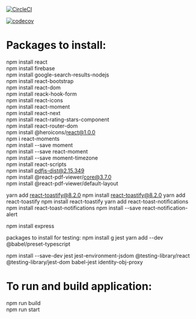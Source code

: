 [![CircleCI](https://dl.circleci.com/status-badge/img/gh/Fruit-of-Binary-Tree/Public-Peer-Review/tree/main.svg?style=svg)](https://dl.circleci.com/status-badge/redirect/gh/Fruit-of-Binary-Tree/Public-Peer-Review/tree/main)

[![codecov](https://codecov.io/gh/Fruit-of-Binary-Tree/Public-Peer-Review/branch/main/graph/badge.svg?token=JPWUZO9AA4)](https://codecov.io/gh/Fruit-of-Binary-Tree/Public-Peer-Review)

# Packages to install:

npm install react <br />
npm install firebase <br />
npm install google-search-results-nodejs <br />
npm install react-bootstrap <br />
npm install react-dom <br />
npm install reack-hook-form <br />
npm install react-icons <br />
npm install react-moment <br />
npm install react-next <br />
npm install react-rating-stars-component <br />
npm install react-router-dom <br />
npm install @heroicons/react@1.0.0 <br />
npm i react-moments <br />
npm install --save moment <br />
npm install --save react-moment <br />
npm install --save moment-timezone <br />
npm install react-scripts <br />
npm install pdfjs-dist@2.15.349 <br />
npm install @react-pdf-viewer/core@3.7.0 <br />
npm install @react-pdf-viewer/default-layout <br />

yarn add react-toastify@8.2.0
npm install react-toastify@8.2.0
yarn add react-toastify
npm install react-toastify
yarn add react-toast-notifications
npm install react-toast-notifications
npm install --save react-notification-alert

npm install express

packages to install for testing:
npm install g jest
yarn add --dev @babel/preset-typescript

npm install --save-dev jest jest-environment-jsdom @testing-library/react @testing-library/jest-dom babel-jest identity-obj-proxy

# To run and build application:

npm run build <br />
npm run start

